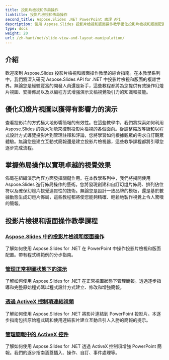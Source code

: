 ```yaml
---
title: 投影片檢視和佈局操作
linktitle: 投影片檢視和佈局操作
second_title: Aspose.Slides .NET PowerPoint 處理 API
description: 使用 Aspose.Slides 投影片檢視和版面操作教學優化投影片檢視和版面配置。使用強大的 .NET 工具增強簡報效果和視覺效果。
type: docs
weight: 20
url: /zh-hant/net/slide-view-and-layout-manipulation/
---
```


## 介紹

歡迎來到 Aspose.Slides 投影片檢視和版面操作教學的綜合指南。在本教學系列中，我們將深入研究 Aspose.Slides API for .NET 中投影片檢視和版面的複雜世界。無論您是經驗豐富的開發人員還是新手，這些教程都將為您提供有效操作幻燈片視圖、安排佈局以及以編程方式增強演示文稿視覺吸引力的知識和技能。

## 優化幻燈片視圖以獲得有影響力的演示

查看投影片的方式極大地影響簡報的有效性。在這些教學中，我們將探索如何利用 Aspose.Slides 的強大功能來控制投影片檢視的各個面向。從調整縮放等級和以程式設計方式導覽投影片到管理註釋和評論，您將學習如何根據觀眾的需求自訂觀眾體驗。無論您是建立互動式簡報還是建立投影片檢視器，這些教學課程都將引導您逐步完成流程。

## 掌握佈局操作以實現卓越的視覺效果

佈局在組織演示內容方面發揮關鍵作用。在本教學系列中，我們將揭開使用 Aspose.Slides 進行佈局操作的藝術。您將發現創建和自訂幻燈片佈局、排列佔位符以及確保幻燈片視覺連貫性的技術。無論您是設計一致品牌的模板，還是基於數據動態生成幻燈片佈局，這些教程都將使您能夠精確、輕鬆地製作視覺上令人驚嘆的簡報。

## 投影片檢視和版面操作教學課程
### [Aspose.Slides 中的投影片檢視和版面操作](./slide-view-and-layout-manipulation/)
了解如何使用 Aspose.Slides for .NET 在 PowerPoint 中操作投影片檢視和版面配置。帶有程式碼範例的分步指南。
### [管理正常視圖狀態下的演示](./manage-presentation-normal-view-state/)
了解如何使用 Aspose.Slides for .NET 在正常視圖狀態下管理簡報。透過逐步指導和完整原始程式碼以程式設計方式建立、修改和增強簡報。
### [透過 ActiveX 控制項連結視頻](./linking-video-activex-control/)
了解如何使用 Aspose.Slides for .NET 將影片連結到 PowerPoint 投影片。本逐步指南包括原始程式碼和使用連結影片建立互動且引人入勝的簡報的提示。
### [管理簡報中的 ActiveX 控件](./manage-activex-control/)
了解如何使用 Aspose.Slides for .NET 透過 ActiveX 控制項增強 PowerPoint 簡報。我們的逐步指南涵蓋插入、操作、自訂、事件處理等。